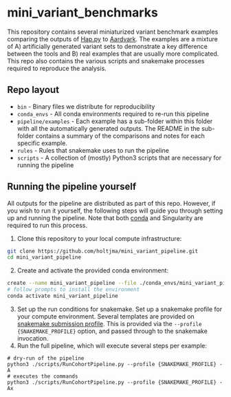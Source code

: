 # mini_variant_benchmarks
This repository contains several miniaturized variant benchmark examples comparing the outputs of [Hap.py](https://github.com/Illumina/hap.py) to [Aardvark](https://github.com/PacificBiosciences/aardvark).
The examples are a mixture of A) artificially generated variant sets to demonstrate a key difference between the tools and B) real examples that are usually more complicated.
This repo also contains the various scripts and snakemake processes required to reproduce the analysis.

## Repo layout
* `bin` - Binary files we distribute for reproducibility
* `conda_envs` - All conda environments required to re-run this pipeline
* `pipeline/examples` - Each example has a sub-folder within this folder with all the automatically generated outputs. The README in the sub-folder contains a summary of the comparisons and notes for each specific example.
* `rules` - Rules that snakemake uses to run the pipeline
* `scripts` - A collection of (mostly) Python3 scripts that are necessary for running the pipeline

## Running the pipeline yourself
All outputs for the pipeline are distributed as part of this repo.
However, if you wish to run it yourself, the following steps will guide you through setting up and running the pipeline.
Note that both [conda](https://docs.conda.io/projects/conda/en/stable/user-guide/install/index.html) and Singularity are required to run this process.

1. Clone this repository to your local compute infrastructure:
```bash
git clone https://github.com/holtjma/mini_variant_pipeline.git
cd mini_variant_pipeline
```
2. Create and activate the provided conda environment:
```bash
create --name mini_variant_pipeline --file ./conda_envs/mini_variant_pipeline.yaml
# follow prompts to install the environment
conda activate mini_variant_pipeline
```
3. Set up the run conditions for snakemake. Set up a snakemake profile for your compute environment. Several templates are provided on [snakemake submission profile](https://snakemake.readthedocs.io/en/stable/executing/cli.html#profiles). This is provided via the `--profile {SNAKEMAKE_PROFILE}` option, and passed through to the snakemake invocation.
4. Run the full pipeline, which will execute several steps per example:
```
# dry-run of the pipeline
python3 ./scripts/RunCohortPipeline.py --profile {SNAKEMAKE_PROFILE} -A
# executes the commands
python3 ./scripts/RunCohortPipeline.py --profile {SNAKEMAKE_PROFILE} -Ax
```
